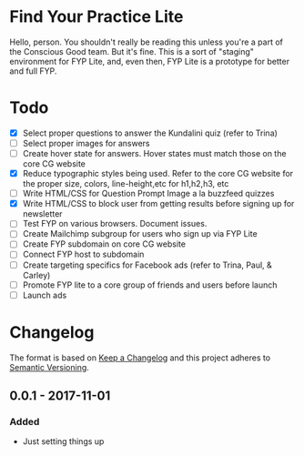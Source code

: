 # Find Your Practice Lite

Hello, person. You shouldn't really be reading this unless you're a part of the Conscious Good team. But it's fine. This is a sort of "staging" environment for FYP Lite, and, even then, FYP Lite is a prototype for better and full FYP.

# Todo
- [x] Select proper questions to answer the Kundalini quiz (refer to Trina)
- [ ] Select proper images for answers
- [ ] Create hover state for answers. Hover states must match those on the core CG website
- [x] Reduce typographic styles being used. Refer to the core CG website for the proper size, colors, line-height,etc for h1,h2,h3, etc
- [ ] Write HTML/CSS for Question Prompt Image a la buzzfeed quizzes
- [x] Write HTML/CSS to block user from getting results before signing up for newsletter
- [ ] Test FYP on various browsers. Document issues.
- [ ] Create Mailchimp subgroup for users who sign up via FYP Lite
- [ ] Create FYP subdomain on core CG website
- [ ] Connect FYP host to subdomain
- [ ] Create targeting specifics for Facebook ads (refer to Trina, Paul, & Carley)
- [ ] Promote FYP lite to a core group of friends and users before launch
- [ ] Launch ads

# Changelog
The format is based on [Keep a Changelog](http://keepachangelog.com/en/1.0.0/)
and this project adheres to [Semantic Versioning](http://semver.org/spec/v2.0.0.html).

## 0.0.1 - 2017-11-01
### Added
- Just setting things up
